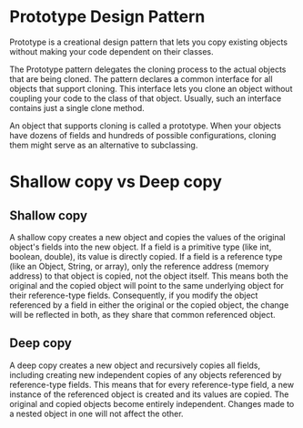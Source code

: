 # Prototype Design Pattern 

Prototype is a creational design pattern that lets you copy existing objects without making your code dependent on their classes.

The Prototype pattern delegates the cloning process to the actual objects that are being cloned. The pattern declares a common interface for all objects that support cloning. 
This interface lets you clone an object without coupling your code to the class of that object. Usually, such an interface contains just a single clone method.

An object that supports cloning is called a prototype. When your objects have dozens of fields and hundreds of possible configurations, cloning them might serve as an alternative to subclassing.

# Shallow copy vs Deep copy 

## Shallow copy
A shallow copy creates a new object and copies the values of the original object's fields into the new object.
If a field is a primitive type (like int, boolean, double), its value is directly copied.
If a field is a reference type (like an Object, String, or array), only the reference address (memory address) to that object is copied, not the object itself.
This means both the original and the copied object will point to the same underlying object for their reference-type fields.
Consequently, if you modify the object referenced by a field in either the original or the copied object, the change will be reflected in both, as they share that common referenced object.

## Deep copy
A deep copy creates a new object and recursively copies all fields, including creating new independent copies of any objects referenced by reference-type fields.
This means that for every reference-type field, a new instance of the referenced object is created and its values are copied.
The original and copied objects become entirely independent. Changes made to a nested object in one will not affect the other.